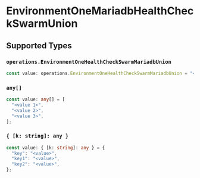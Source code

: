 # EnvironmentOneMariadbHealthCheckSwarmUnion


## Supported Types

### `operations.EnvironmentOneHealthCheckSwarmMariadbUnion`

```typescript
const value: operations.EnvironmentOneHealthCheckSwarmMariadbUnion = "<value>";
```

### `any[]`

```typescript
const value: any[] = [
  "<value 1>",
  "<value 2>",
  "<value 3>",
];
```

### `{ [k: string]: any }`

```typescript
const value: { [k: string]: any } = {
  "key": "<value>",
  "key1": "<value>",
  "key2": "<value>",
};
```

